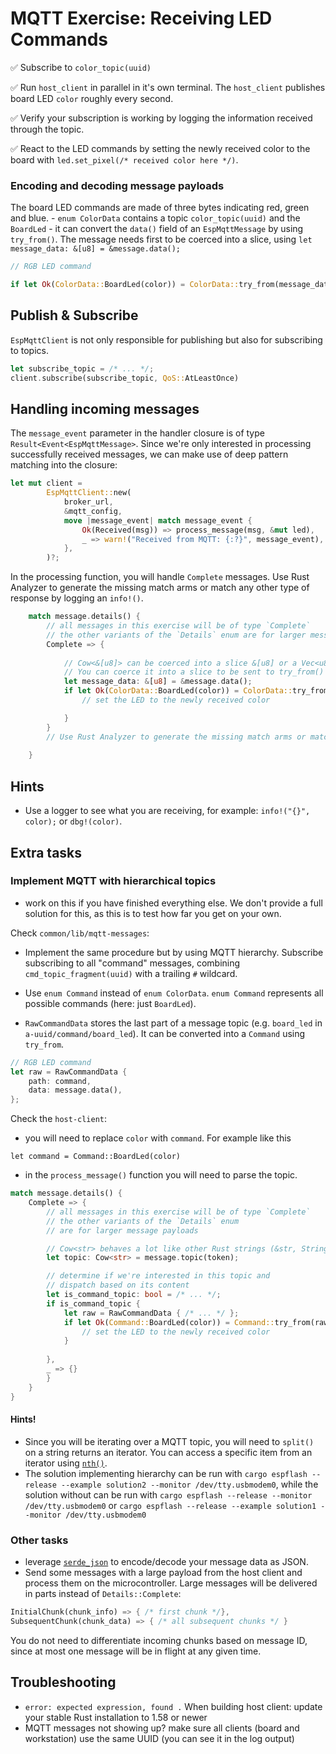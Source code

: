 # MQTT Exercise: Receiving LED Commands

✅ Subscribe to `color_topic(uuid)`

✅ Run `host_client` in parallel in it's own terminal. The `host_client` publishes board LED `color` roughly every second.

✅ Verify your subscription is working by logging the information received through the topic. 

✅ React to the LED commands by setting the newly received color to the board with `led.set_pixel(/* received color here */)`.

### Encoding and decoding message payloads

The board LED commands are made of three bytes indicating red, green and blue.
    - `enum ColorData` contains a topic `color_topic(uuid)` and the `BoardLed`
    - it can convert the `data()` field of an `EspMqttMessage` by using `try_from()`. The message needs first to be coerced into a slice, using `let message_data: &[u8] = &message.data();`
    

```rust
// RGB LED command

if let Ok(ColorData::BoardLed(color)) = ColorData::try_from(message_data) { /* set new color here */ }
```

## Publish & Subscribe

`EspMqttClient` is not only responsible for publishing but also for subscribing to topics.

```rust
let subscribe_topic = /* ... */;
client.subscribe(subscribe_topic, QoS::AtLeastOnce)
```

## Handling incoming messages


The `message_event` parameter in the handler closure is of type `Result<Event<EspMqttMessage>`.
Since we're only interested in processing successfully received messages, we can make use of deep pattern matching into the closure:

```rust
let mut client =
        EspMqttClient::new(
            broker_url,
            &mqtt_config,
            move |message_event| match message_event {
                Ok(Received(msg)) => process_message(msg, &mut led),
                _ => warn!("Received from MQTT: {:?}", message_event),
            },
        )?;
```

In the processing function, you will handle `Complete` messages. Use Rust Analyzer to generate the missing match arms or match any other type of response by logging an `info!()`.
```rust
    match message.details() {
        // all messages in this exercise will be of type `Complete`
        // the other variants of the `Details` enum are for larger message payloads
        Complete => {
            
            // Cow<&[u8]> can be coerced into a slice &[u8] or a Vec<u8>
            // You can coerce it into a slice to be sent to try_from()
            let message_data: &[u8] = &message.data();
            if let Ok(ColorData::BoardLed(color)) = ColorData::try_from(message_data) {
                // set the LED to the newly received color

            }
        }
        // Use Rust Analyzer to generate the missing match arms or match an incomplete message with a log message.
        
    }
```


## Hints

- Use a logger to see what you are receiving, for example: `info!("{}", color);` or `dbg!(color)`.

## Extra tasks

### Implement MQTT with hierarchical topics
- work on this if you have finished everything else. We don't provide a full solution for this, as this is to test how far you get on your own. 

Check `common/lib/mqtt-messages`:

- Implement the same procedure but by using MQTT hierarchy. Subscribe subscribing to all "command" messages, combining `cmd_topic_fragment(uuid)` with a trailing `#` wildcard.

- Use `enum Command` instead of `enum ColorData`. `enum Command` represents all possible commands (here: just `BoardLed`).

- `RawCommandData` stores the last part of a message topic (e.g. `board_led` in `a-uuid/command/board_led`). It can be converted into a `Command` using `try_from`.

```rust
// RGB LED command
let raw = RawCommandData {
    path: command,
    data: message.data(),
};

```

Check the `host-client`: 

- you will need to replace `color` with `command`. For example like this 

```
let command = Command::BoardLed(color)
```

- in the `process_message()` function you will need to parse the topic.

```rust
match message.details() {
    Complete => {
        // all messages in this exercise will be of type `Complete`
        // the other variants of the `Details` enum
        // are for larger message payloads

        // Cow<str> behaves a lot like other Rust strings (&str, String)
        let topic: Cow<str> = message.topic(token); 

        // determine if we're interested in this topic and
        // dispatch based on its content
        let is_command_topic: bool = /* ... */;
        if is_command_topic {
            let raw = RawCommandData { /* ... */ };
            if let Ok(Command::BoardLed(color)) = Command::try_from(raw) {
                // set the LED to the newly received color
            }
        
        },
        _ => {}
        }
    }
}
```

#### Hints!

- Since you will be iterating over a MQTT topic, you will need to `split()` on a string returns an iterator. You can access a specific item from an iterator using [`nth()`](https://doc.rust-lang.org/std/iter/trait.Iterator.html#method.nth).
- The solution implementing hierarchy can be run with `cargo espflash --release --example solution2 --monitor /dev/tty.usbmodem0`, while the solution without can be run with `cargo espflash --release --monitor /dev/tty.usbmodem0` or `cargo espflash --release --example solution1 --monitor /dev/tty.usbmodem0`

### Other tasks

- leverage [`serde_json`](https://docs.serde.rs/serde_json/) to encode/decode your message data as JSON.
- Send some messages with a large payload from the host client and process them on the microcontroller. Large messages will be delivered in parts instead of `Details::Complete`:

```rust
InitialChunk(chunk_info) => { /* first chunk */},
SubsequentChunk(chunk_data) => { /* all subsequent chunks */ }
```
You do not need to differentiate incoming chunks based on message ID, since at most one message will be in flight at any given time. 

## Troubleshooting

- `error: expected expression, found .` When building host client: update your stable Rust installation to 1.58 or newer
- MQTT messages not showing up? make sure all clients (board and workstation) use the same UUID (you can see it in the log output)
